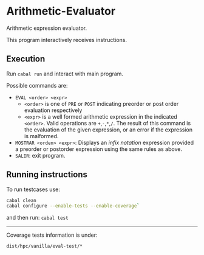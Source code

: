 # Arithmetic-Evaluator

Arithmetic expression evaluator. 

This program interactively receives instructions.

## Execution

Run `cabal run` and interact with main program.

Possible commands are:
* `EVAL <order> <expr>` 
    - `<order>` is one of `PRE` or `POST` indicating preorder or post order evaluation respectively
    - `<expr>` is a well formed arithmetic expression in the indicated `<order>`. Valid operations are `+`,`-`,`*`,`/`.
    The result of this command is the evaluation of the given expression, or an error if the expression is malformed.
* `MOSTRAR <orden> <expr>`: Displays an *infix notation* expression provided a preorder or postorder expression using the same rules as above.
* `SALIR`: exit program.

## Running instructions

To run testcases use:

```bash
cabal clean
cabal configure --enable-tests --enable-coverage`
```

and then run: `cabal test`

---

Coverage tests information is under:

`dist/hpc/vanilla/eval-test/*`
